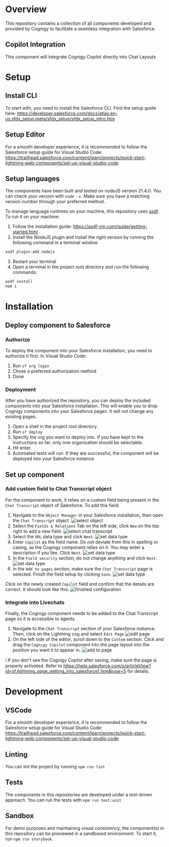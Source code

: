 # Overview

This repository contains a collection of all components developed and provided by Cognigy to facilitate a seamless integration with Salesforce.

## Copilot Integration

This component will integrate Cognigy Copilot directly into Chat Layouts

# Setup

## Install CLI

To start with, you need to install the Salesforce CLI. Find the setup guide here: https://developer.salesforce.com/docs/atlas.en-us.sfdx_setup.meta/sfdx_setup/sfdx_setup_intro.htm

## Setup Editor

For a smooth developer experience, it is recommended to follow the Salesforce setup guide for Visual Studio Code: https://trailhead.salesforce.com/content/learn/projects/quick-start-lightning-web-components/set-up-visual-studio-code

## Setup languages

The components have been built and tested on nodeJS version 21.4.0. You can check your version with `node -v`. Make sure you have a matching version number through your preferred method.

To manage language runtimes on your machine, this repository uses [asdf](https://asdf-vm.com/). To run it on your machine:

1. Follow the installation guide: https://asdf-vm.com/guide/getting-started.html
2. Install the NodeJS plugin and install the right version by running the following command in a terminal window

```bash
asdf plugin-add nodejs
```

3. Restart your terminal
4. Open a terminal in the project root directory and run the following commands:

```bash
asdf install
npm i
```

# Installation

## Deploy component to Salesforce

### Authorize

To deploy the component into your Salesforce installation, you need to authorize it first. In Visual Studio Code:

1. Run `sf org login`
2. Chose a preferred authorization method
3. Done

### Deployment

After you have authorized the repository, you can deploy the included components into your Salesforce installation. This will enable you to drop Cognigy components into your Salesforce pages. It will not change any existing pages.

1. Open a shell in the project root directory.
2. Run `sf deploy`
3. Specify the org you want to deploy into. If you have kept to the instructions so far, only one organization should be selectable.
4. Hit enter.
5. Automated tests will run. If they are successful, the component will be deployed into your Salesforce instance.

## Set up component

### Add custom field to Chat Transcript object

For the component to work, it relies on a custom field being present in the `Chat Transcript` object of Salesforce. To add this field:

1. Navigate to the `Object Manager` in your Salesforce installation, then open the `Chat Transcript` object.
   ![select object](docs/custom_property/01_select_object.png)
2. Select the `Fields & Relations` Tab on the left side, click `New` on the top right to add a new field.
   ![select chat transcript](docs/custom_property/02_add_new_field.png)
3. Select the `URL` data type and click `Next`.
   ![set data type](docs/custom_property/03_set_data_type.png)
4. Enter `Copilot` as the field name. Do not deviate from this in spelling or casing, as the Cognigy component relies on it. You may enter a description if you like. Click `Next`.
   ![set data type](docs/custom_property/04_enter_details.png)
5. In the `Field security` section, do not change anything and click `Next`.
   ![set data type](docs/custom_property/05_set_security.png)
6. In the `Add to pages` section, make sure the `Chat Transcript` page is selected. Finish the field setup by clicking `Save`.
   ![set data type](docs/custom_property/06_add_to_pages.png)

Click on the newly created `Copilot` field and confirm that the details are correct. It should look like this:
![finished configuration](docs/custom_property/07_finished.png)

### Integrate into Livechats

Finally, the Cognigy component needs to be added to the Chat Transcript page so it is accessible to agents.

1. Navigate to the `Chat Transcript` section of your Salesforce instance. Then, click on the Lightning cog and select `Edit Page`
   ![edit page](docs/add_to_page/edit_page.png)
2. On the left side of the editor, scroll down to the `Custom` section. Click and drag the `Cognigy Copilot` component into the page layout into the position you want it to appear in.
   ![add to page](docs/add_to_page/add_to_page.png)

ℹ️ If you don't see the Cognigy Copilot after saving, make sure the page is properly activated. Refer to https://help.salesforce.com/s/articleView?id=sf.lightning_page_getting_into_salesforce1.htm&type=5 for details.

# Development

## VSCode

For a smooth developer experience, it is recommended to follow the Salesforce setup guide for Visual Studio Code: https://trailhead.salesforce.com/content/learn/projects/quick-start-lightning-web-components/set-up-visual-studio-code

## Linting

You can lint the project by running `npm run lint`

## Tests

The components in this repositories are developed under a test-driven approach. You can run the tests with `npm run test:unit`

## Sandbox

For demo purposes and maintaining visual consistency, the component(s) in this repository can be previewed in a sandboxed environment. To start it, run `npm run storybook`.
